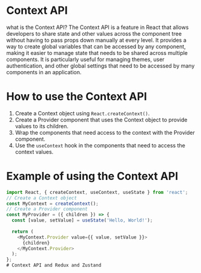 # Context API
what is the Context API?
The Context API is a feature in React that allows developers to share state and other values across the component tree without having to pass props down manually at every level. It provides a way to create global variables that can be accessed by any component, making it easier to manage state that needs to be shared across multiple components.
It is particularly useful for managing themes, user authentication, and other global settings that need to be accessed by many components in an application.
# How to use the Context API
1. Create a Context object using `React.createContext()`.
2. Create a Provider component that uses the Context object to provide values to its children.
3. Wrap the components that need access to the context with the Provider component.
4. Use the `useContext` hook in the components that need to access the context values.
# Example of using the Context API
```javascript
import React, { createContext, useContext, useState } from 'react';
// Create a Context object
const MyContext = createContext();
// Create a Provider component
const MyProvider = ({ children }) => {
  const [value, setValue] = useState('Hello, World!');
  
  return (
    <MyContext.Provider value={{ value, setValue }}>
      {children}
    </MyContext.Provider>
  );
};
# Context API and Redux and Zustand

